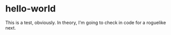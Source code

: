 # hello-world
This is a test, obviously. In theory, I'm going to check in code for a roguelike next.
